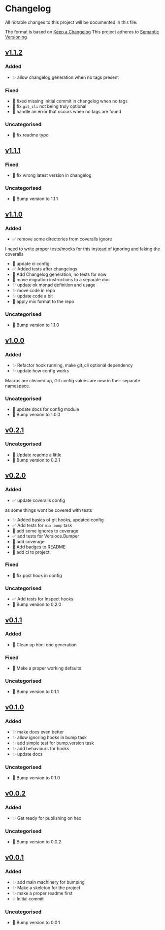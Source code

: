 # Changelog
All notable changes to this project will be documented in this file.

The format is based on [Keep a Changelog](https://keepachangelog.com/en/1.0.0/)
This project adheres to [Semantic Versioning](https://semver.org/spec/v2.0.0.html)

## [v1.1.2]
### Added
- :sparkles: allow changelog generation when no tags present

### Fixed
- :bug: fixed missing initial commit in changelog when no tags
- :bug: fix `git_cli` not being truly optional
- :bug: handle an error that occurs when no tags are found

### Uncategorised
- :pencil: fix readme typo

## [v1.1.1]
### Fixed
- :bug: fix wrong latest version in changelog

### Uncategorised
- :clap: Bump version to 1.1.1

## [v1.1.0]
### Added
- :white_check_mark: remove some directories from coveralls ignore

I need to write proper tests/mocks for this instead of ignoring and faking
the coveralls
- :construction_worker: update ci config
- :white_check_mark: Added tests after changelogs
- :construction: Add Changelog generation, no tests for now
- :art: move migration instructions to a separate doc
- :sparkles: update ok monad definition and usage
- :sparkles: move code in repo
- :sparkles: update code a bit
- :art: apply mix format to the repo

### Uncategorised
- :clap: Bump version to 1.1.0

## [v1.0.0]
### Added
- :sparkles: Refactor hook running, make git_cli optional dependency
- :sparkles: update how config works

Macros are cleaned up,
Git config values are now in their separate namespace.

### Uncategorised
- :pencil: update docs for config module
- :clap: Bump version to 1.0.0

## [v0.2.1]
### Uncategorised
- :pencil: Update readme a little
- :clap: Bump version to 0.2.1

## [v0.2.0]
### Added
- :white_check_mark: update coveralls config

as some things wont be covered with tests
- :sparkles: Added basics of git hooks, updated config
- :white_check_mark: Add tests for `mix bump` task
- :construction_worker: add some ignores to coverage
- :white_check_mark: add tests for Versioce.Bumper
- :construction_worker: add coverage
- :art: Add badges to README
- :construction_worker: add ci to project

### Fixed
- :bug: fix post hook in config

### Uncategorised
- ✅ Add tests for Inspect hooks
- :clap: Bump version to 0.2.0

## [v0.1.1]
### Added
- :art: Clean up html doc generation

### Fixed
- :bug: Make a proper working defaults

### Uncategorised
- :clap: Bump version to 0.1.1

## [v0.1.0]
### Added
- :sparkles: make docs even better
- :sparkles: allow ignoring hooks in bump task
- :sparkles: add simple test for bump.version task
- :sparkles: add behaviours for hooks
- :sparkles: update docs

### Uncategorised
- :clap: Bump version to 0.1.0

## [v0.0.2]
### Added
- :sparkles: Get ready for publishing on hex

### Uncategorised
- :clap: Bump version to 0.0.2

## [v0.0.1]
### Added
- :sparkles: add main machinery for bumping
- :sparkles: Make a skeleton for the project
- :sparkles: make a proper readme first
- :bulb: Initial commit

### Uncategorised
- :clap: Bump version to 0.0.1

[v1.1.2]: https://github.com/mpanarin/versioce/compare/v1.1.1...v1.1.2
[v1.1.1]: https://github.com/mpanarin/versioce/compare/v1.1.0...v1.1.1
[v1.1.0]: https://github.com/mpanarin/versioce/compare/v1.0.0...v1.1.0
[v1.0.0]: https://github.com/mpanarin/versioce/compare/v0.2.1...v1.0.0
[v0.2.1]: https://github.com/mpanarin/versioce/compare/v0.2.0...v0.2.1
[v0.2.0]: https://github.com/mpanarin/versioce/compare/v0.1.1...v0.2.0
[v0.1.1]: https://github.com/mpanarin/versioce/compare/v0.1.0...v0.1.1
[v0.1.0]: https://github.com/mpanarin/versioce/compare/v0.0.2...v0.1.0
[v0.0.2]: https://github.com/mpanarin/versioce/compare/v0.0.1...v0.0.2
[v0.0.1]: https://github.com/mpanarin/versioce/compare/b1906a8872637a871ebf46ff5fb0b52b020e8879...v0.0.1